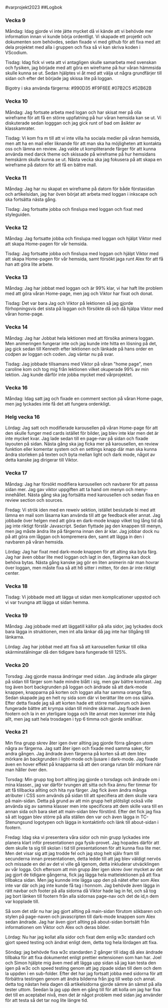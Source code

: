 #varprojekt2023
##Logbok

### Vecka 9
Måndag: Idag gjorde vi inte jätte mycket då vi kände att vi behövde mer information innan vi kunde börja ordentligt. Vi skapade ett projetkt och dokumenten som behövdes, sedan fixade vi med github för att fixa med att dela projektet med alla i gruppen och fixa så vi kan skriva koden i VScodium.

Tisdag: Idag fick vi veta att vi antagligen skulle samarbeta med svenskan och fysiken, jag började med att göra en wireframe på hur våran hämmsida skulle kunna se ut. Sedan hjälptes vi åt med att välja ut några grundfärjer till sidan och efter det började jag skissa lite på loggan.

Bigotry i ska använda färgerna: #990D35   #F9F6EE   #07B2C5   #52B62B

### Vecka 10
Måndag: Jag fortsate arbeta med logan och har skisat mer på olia wireframe för att få en större uppfatning på hur våran hemsida kan se ut. Vi diskuterade sedan logggan och jag gick runt of bad om åsikter av klasskamrater.

Tisdag: Vi kom fra m till att vi inte villa ha sociala medier på våran hemsida, men att ha en mail eller liknande för att man ska ha möjligheten att kontakta oss och lämna en review. Jag valde ut kompliterande färger för att kunna använda med darck theme och skissade på wireframe på hur hemsidans hemskärm skulle kunna se ut. Nästa vecka ska jag fokusera på att skapa en wireframe på datorn för att få en bättre mall.

### Vecka 11
Måndag: Jag har nu skapat en wireframe på datorn för både förstasidan och artikelsidan, jag har öven börjat att arbeta med loggan i inkscape och ska fortsätta nästa gång.

Tisdag: Jag fortsatte jobba och finslupa med loggan och fixat med styleguiden.

### Vecka 12
Måndag: Jag fortsatte jobba och finslupa med loggan och hjälpt Viktor med att skapa Home-pagen för vår hemsida.

Tisdag: Jag fortsatte jobba och finslupa med loggan och hjälpt Viktor med att skapa Home-pagen för vår hemsida, samt försökt jaga runt Alex för att få han att göra lite arbete.

### Vecka 13 
Måndag: Jag har jobbat med loggan och är 99% klar, vi har haft lite problem med att göra våran Home-page, men jag och Viktor har fixat och donat.

Tisdag: Det var bara Jag och Viktor på lektionen så jag gjorde förhopningsvis det sista på loggan och försökte då och då hjälpa Viktor med våran home-page.

### Vecka 14
Måndag: Jag har Jobbat hela lektionen med att försöka animera loggan. Men animeringen fungerar inte och jag kunde inte hitta en lösning på det, jag gick sedan till Kenneth efter lektionen och länkade på hans order en codpen av loggan och coden. Jag väntar nu på svar.

Tisdag: Jag jobbade tillsamans med Viktor på våran "home page", men caroline kom och tog mig från lektionen vilket okuperade 99% av min lektion. Jag kunde därför inte jobba mycket med vårprojektet.

### Vecka 16
Måndag: Idag satt jag och fixade en comment section på våran Home-page, men jag lyckades inte få det att fungera ordenkligt.

### Helg vecka 16
Lördag: Jag satt och modifierade karousellen på våran Home-page för att den skulle funger med cards istället för bilder, jag blev inte klar men det är inte mycket kvar. Jag lade sedan till en page-nav på sidan och fixade layouten på sidan. Nästa gång ska jag ficka mer på karousellen, en review funktion eller komentar system och en settings knapp där man ska kunna ändra storleken på texten och byta mellan light och dark mode, något av detta kanske jag dirigerar till Viktor.

### Vecka 17
Måndag: Jag har försökt modifiera karousellen och navbarer för att passa sidan mer. Jag gav viktor uppgiften att ta hand om menyn och meny-innehållet. Nästa gång ska jag fortsätta med karousellen och sedan fixa en review section och sources.

Fredag: Vi strök iden med en reweiv sektion, istället beslutade bi med att lämna en mail som läsarna kan använda till att ge feedback eller annat. Jag jobbade över helgen med att göra en dark-mode knapp vilket tog lång tid då jag inte riktigt förstår Javascript. Sedan flyttade jag den knappen till menyn, men jag måste ändra lite på färgerna innan den är klar. Jag jobbar dock nu på att göra om låggan och kompremera den, samt att lägga in den i navbaren på våran hemsida.

Lördag: Jag har fixat med dark-mode knappen för att alting ska byta färg. Jag har även obbar lite med loggan och lagt in den, färgerna kan dock behöva bytas. Nästa gång kanske jag gör en liten animerin när man hovrar över loggan, men måste fixa så att h6 sitter i mitten, för den är inte riktigt center.

### Vecka 18
Tisdag: Vi jobbade med att lägga ut sidan men komplicationer uppstod och vi var tvungna att lägga ut sidan hemma.

### Vecka 19
Måndag: Jag jobbade med att läggatill källor på alla sidor, jag lyckades dock bara lägga in struktionen, men int alla länkar då jag inte har tillgång till länkarna.

Lördag: Jag har jobbat med att fixa så att karousellen funkar till olika skärminstälningar då den tidigare bara fungerade till 125%.

### Vecka 20
Torsdag: Jag gjorde massa ändringar med sidan. Jag ändrade alla gärger på sidan till färger som hade mindre blått i sig, men gav bättre kontrast. Jag tog även bort backgrunden på loggan och ändrade så att dark-mode knappen, knapparna på korten och loggan alla har samma oranga färg. Sedan skapade jag en helt ny sida som där vi berättar lite om oss själva. Efter detta fixade jag så att korten hade ett större mellanrum och även fungerade bättre att krympa sidan till mindre skärmar. Jag fixade även footern och la in en yterligare logga och lite annat men kommer inte ihåg allt, men jag satt hela trosdagen i typ 6 timma och gjorde småfixar.

### Vecka 21
Min fina grupp skrev åter igen över allting jag gjorde förra gången utom några av färgerna. Jag satt åter igen och fixade med samma saker, för andra gången. Jag ändrade även färgerna på korten så att dem blev mörkare än backgrunden i light-mode och ljusare i dark-mode. Jag fixade även en hover effekt på knapparna så att den oranga rutan blir mörkare när man håller över den.

Torsdag: Min grupp tog bort allting jag gjorde o torsdags och ändrade om i mina klasser., jag var därför tvungen att sitta och fixa ännu fler timmar för att få tillbacka allting och hita nya färger. Jag fick även ändra många atributer i CSS som används på sidan till att specifiera att dem skulle vara på main-sidan. Detta på grund av att min grupp helt plötsligt också ville använda sig av samma klasser men inte specificera att dem skille vara till en annan sida och bara sket att main-sidan blev förstörd. Efter det fick jag fixa så att loggan blev större på alla ställen den var och även lägga in TC-Stenungsund logotypen och lägga in kontaktinfo och länk till about-sidan i footern.

Fredag: Idag ska vi presentera våra sidor och min grupp lyckades inte planera klart inför presentationen pga fysik-provet. Jag hopades därför att dem skulle ta sig till skolan i tid till presentationen för att kunna fixa lite mer. Men det visar sig att jag trodde fel och jag stog helt själv fram till secunderna innan presentationen, detta ledde till att jag blev väldigt nervös och missade en del av det vi ville gå igenom, detta inkluderar utväcklingen av vår logga. Och eftersom att min grupp åter igen skrev över mycket av det jag gjort de tidigare gångerna, fick jag lägga hela mattelektionen på att fixa tillbakca sidan. Men jag kunnde inte lägga upp den på nätet efter som Alex inte var där och jag inte kunde få tag i honnom. Jag behövde även lägga in rätt navbar och footer på alla sidorna då Viktor hade lag in fel, och så tog jag bort länken till footern från alla sidornas page-nav och det de id,n dem var kopplade till.

Så som det står nu har jag gjort allting på main-sidan förutom sökbaren och stylen på page-naven och javascripten till dark-mode knappen som Alex sedan ändrade. Jag har även gjort allting på about-sidan bortsätt från informationen om Viktor och Alex och deras bilder.

Lördag: Nu har jag kollat alla sidor och fixat dem enlig w3c standard och gjort speed testing och ändrat enligt dem, detta tog hela lördagen att fixa.

Söndag: jag behövde fixa w3c standarden 2 gånger till idag då alex ändrade tillbaka för att fixa dokumentet enligt prettier extensionen som han har. Joel och Simon hjälpte mig även med att lägga upp sidan så jag kan testa den igen på w3c och speed testing genom att jag zipade sidan till dem och dem la uppden i en sub-folder. Efter det har jag fortsatt jobba med sidorna för att förbättra testingen genom att ändra bilderna från jpg till webp och annat. detta tog nästan hela dagen då artikelsidorna gjorde sämre än sämst på alla tester uttom. Seedan la jag upp dem en gång till för att kolla om jag har fixa det till en aceptabel nivå, men det är något problem med sidan jag använder för att testa så det tar nog lite längre tid.

